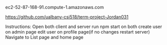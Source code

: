 ec2-52-87-168-91.compute-1.amazonaws.com

https://github.com/ualbany-csi518/term-project-Jordan031

Instructions:
Open both client and server
run npm start on both
create user on admin page
edit user on profile page(if no changes restart server)
Navigate to List page and home page
